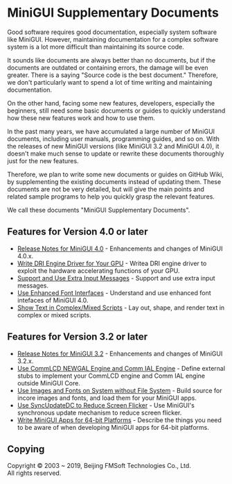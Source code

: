 # MiniGUI Supplementary Documents

Good software requires good documentation, especially system software like
MiniGUI. However, maintaining documentation for a complex software system
is a lot more difficult than maintaining its source code.

It sounds like documents are always better than no documents,
but if the documents are outdated or containing errors, the damage will be
even greater. There is a saying "Source code is the best document."
Therefore, we don't particularly want to spend a lot of time writing and
maintaining documentation.

On the other hand, facing some new features, developers, especially
the beginners, still need some basic documents or guides to quickly
understand how these new features work and how to use them.

In the past many years, we have accumulated a large number of MiniGUI
documents, including user manuals, programming guides, and so on.
With the releases of new MiniGUI versions (like MiniGUI 3.2 and
MiniGUI 4.0), it doesn't make much sense to update or rewrite these
documents thoroughly just for the new features.

Therefore, we plan to write some new documents or guides on
GitHub Wiki, by supplementing the existing documents instead
of updating them. These documents are not be very detailed,
but will give the main points and related sample programs to
help you quickly grasp the relevant features.

We call these documents "MiniGUI Supplementary Documents".

## Features for Version 4.0 or later

* [Release Notes for MiniGUI 4.0](Release-Notes-for-MiniGUI-4.0.md) -
    Enhancements and changes of MiniGUI 4.0.x.
* [Write DRI Engine Driver for Your GPU](Writing-DRI-Engine-Driver-for-Your-GPU.md) -
    Writea DRI engine driver to exploit the hardware accelerating functions of your GPU.
* [Support and Use Extra Input Messages](Supporting-and-Using-Extra-Input-Messages.md) -
    Support and use extra input messages.
* [Use Enhanced Font Interfaces](Using-Enhanced-Font-Interfaces.md) -
    Understand and use enhanced font intefaces of MiniGUI 4.0.
* [Show Text in Complex/Mixed Scripts](Showing-Text-in-Complex-or-Mixed-Scripts.md) -
    Lay out, shape, and render text in complex or mixed scripts.

## Features for Version 3.2 or later

* [Release Notes for MiniGUI 3.2](Release-Notes-for-MiniGUI-3.2.md) -
    Enhancements and changes of MiniGUI 3.2.x.
* [Use CommLCD NEWGAL Engine and Comm IAL Engine](Using-CommLCD-NEWGAL-Engine-and-Comm-IAL-Engine.md) -
    Define external stubs to implement your CommLCD engine and Comm
    IAL engine outside MiniGUI Core.
* [Use Images and Fonts on System without File System](Using-Images-and-Fonts-on-System-without-File-System.md) -
    Build source for incore images and fonts, and load them for
    your MiniGUI apps.
* [Use SyncUpdateDC to Reduce Screen Flicker](Using-SyncUpdateDC-to-Reduce-Screen-Flicker.md) -
    Use MiniGUI's synchronous update mechanism to reduce screen flicker.
* [Write MiniGUI Apps for 64-bit Platforms](Writing-MiniGUI-Apps-for-64-bit-Platforms.md) -
    Describe the things you need to be aware of when developing MiniGUI apps for 64-bit platforms.

## Copying

Copyright © 2003 \~ 2019, Beijing FMSoft Technologies Co., Ltd.  
All rights reserved.